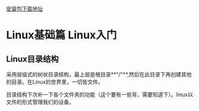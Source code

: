 [安装包下载地址](https://blog.csdn.net/qq_38789941/article/details/102499618?depth_1-utm_source=distribute.pc_relevant.none-task-blog-BlogCommendFromBaidu-1&utm_source=distribute.pc_relevant.none-task-blog-BlogCommendFromBaidu-1)

# Linux基础篇  Linux入门

## Linux目录结构

采用层级式的树状目录结构，最上层是根目录**"/"**,然后在此目录下再创建其他的目录。在Linux的世界里，一切皆文件。

目录结构下次补一下各个文件夹的功能（这个要有一些背，需要知道下）。linux以文件的形式管理我们的设备。

